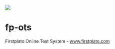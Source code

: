 <img src="https://img.shields.io/badge/need-donation-brightgreen.svg"/>

# fp-ots
Firstplato Online Test System - www.firstplato.com
